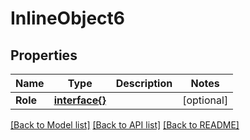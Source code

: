 # InlineObject6

## Properties

Name | Type | Description | Notes
------------ | ------------- | ------------- | -------------
**Role** | [**interface{}**](.md) |  | [optional] 

[[Back to Model list]](../README.md#documentation-for-models) [[Back to API list]](../README.md#documentation-for-api-endpoints) [[Back to README]](../README.md)


